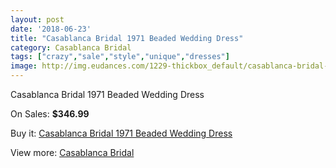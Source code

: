 ```yaml
---
layout: post
date: '2018-06-23'
title: "Casablanca Bridal 1971 Beaded Wedding Dress"
category: Casablanca Bridal
tags: ["crazy","sale","style","unique","dresses"]
image: http://img.eudances.com/1229-thickbox_default/casablanca-bridal-1971-beaded-wedding-dress.jpg
---
```

Casablanca Bridal 1971 Beaded Wedding Dress

On Sales: **$346.99**
<a href="https://www.eudances.com/en/casablanca-bridal/436-casablanca-bridal-1971-beaded-wedding-dress.html"><amp-img layout="responsive" width="600" height="600" src="//img.eudances.com/1229-thickbox_default/casablanca-bridal-1971-beaded-wedding-dress.jpg" alt="Casablanca Bridal 1971 Beaded Wedding Dress 0" /></a>
<a href="https://www.eudances.com/en/casablanca-bridal/436-casablanca-bridal-1971-beaded-wedding-dress.html"><amp-img layout="responsive" width="600" height="600" src="//img.eudances.com/1231-thickbox_default/casablanca-bridal-1971-beaded-wedding-dress.jpg" alt="Casablanca Bridal 1971 Beaded Wedding Dress 1" /></a>
<a href="https://www.eudances.com/en/casablanca-bridal/436-casablanca-bridal-1971-beaded-wedding-dress.html"><amp-img layout="responsive" width="600" height="600" src="//img.eudances.com/1230-thickbox_default/casablanca-bridal-1971-beaded-wedding-dress.jpg" alt="Casablanca Bridal 1971 Beaded Wedding Dress 2" /></a>

Buy it: [Casablanca Bridal 1971 Beaded Wedding Dress](https://www.eudances.com/en/casablanca-bridal/436-casablanca-bridal-1971-beaded-wedding-dress.html "Casablanca Bridal 1971 Beaded Wedding Dress")

View more: [Casablanca Bridal](https://www.eudances.com/en/4-casablanca-bridal "Casablanca Bridal")